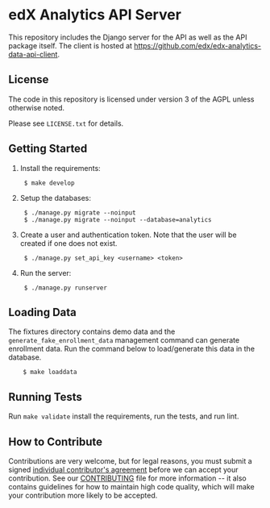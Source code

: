 edX Analytics API Server
========================

This repository includes the Django server for the API as well as the API package itself. The client is hosted at
https://github.com/edx/edx-analytics-data-api-client.

License
-------
The code in this repository is licensed under version 3 of the AGPL unless otherwise noted.

Please see `LICENSE.txt` for details.

Getting Started
---------------

1. Install the requirements:

        $ make develop

2. Setup the databases:

        $ ./manage.py migrate --noinput
        $ ./manage.py migrate --noinput --database=analytics

3. Create a user and authentication token. Note that the user will be created if one does not exist.

        $ ./manage.py set_api_key <username> <token>

4. Run the server:

        $ ./manage.py runserver

Loading Data
------------
The fixtures directory contains demo data and the `generate_fake_enrollment_data` management command can generate
enrollment data. Run the command below to load/generate this data in the database.

        $ make loaddata

Running Tests
-------------

Run `make validate` install the requirements, run the tests, and run lint.


How to Contribute
-----------------

Contributions are very welcome, but for legal reasons, you must submit a signed
[individual contributor's agreement](http://code.edx.org/individual-contributor-agreement.pdf)
before we can accept your contribution. See our
[CONTRIBUTING](https://github.com/edx/edx-platform/blob/master/CONTRIBUTING.rst)
file for more information -- it also contains guidelines for how to maintain
high code quality, which will make your contribution more likely to be accepted.
